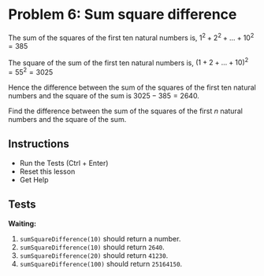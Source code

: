 # Problem 6: Sum square difference

The sum of the squares of the first ten natural numbers is,
$1^2 + 2^2 + ... + 10^2 = 385$

The square of the sum of the first ten natural numbers is,
$(1 + 2 + ... + 10)^2 = 55^2 = 3025$

Hence the difference between the sum of the squares of the first ten natural numbers and the square of the sum is $3025 - 385 = 2640$.

Find the difference between the sum of the squares of the first $n$ natural numbers and the square of the sum.

## Instructions

* Run the Tests (Ctrl + Enter)
* Reset this lesson
* Get Help

## Tests

**Waiting:**

1. `sumSquareDifference(10)` should return a number.
2. `sumSquareDifference(10)` should return `2640`.
3. `sumSquareDifference(20)` should return `41230`.
4. `sumSquareDifference(100)` should return `25164150`.